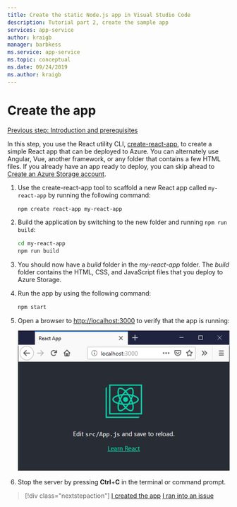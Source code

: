 ```yaml
---
title: Create the static Node.js app in Visual Studio Code
description: Tutorial part 2, create the sample app
services: app-service
author: kraigb
manager: barbkess
ms.service: app-service
ms.topic: conceptual
ms.date: 09/24/2019
ms.author: kraigb
---
```


# Create the app

[Previous step: Introduction and prerequisites](tutorial-vscode-static-website-node-01.md)

In this step, you use the React utility CLI, [create-react-app](https://github.com/facebook/create-react-app), to create a simple React app that can be deployed to Azure. You can alternately use Angular, Vue, another framework, or any folder that contains a few HTML files. If you already have an app ready to deploy, you can skip ahead to [Create an Azure Storage account](tutorial-vscode-static-website-node-03.md).

1. Use the create-react-app tool to scaffold a new React app called `my-react-app` by running the following command:

    ```bash
    npm create react-app my-react-app
    ```

1. Build the application by switching to the new folder and running `npm run build`:

    ```bash
    cd my-react-app
    npm run build
    ```

1. You should now have a *build* folder in the *my-react-app* folder. The *build* folder contains the HTML, CSS, and JavaScript files that you deploy to Azure Storage.

1. Run the app by using the following command:

    ```bash
    npm start
    ```

1. Open a browser to [http://localhost:3000](http://localhost:3000) to verify that the app is running:

    ![The running sample React app](media/static-website/local-app.png)

1. Stop the server by pressing **Ctrl**+**C** in the terminal or command prompt.

> [!div class="nextstepaction"]
> [I created the app](tutorial-vscode-static-website-node-03.md) [I ran into an issue](https://www.research.net/r/PWZWZ52?tutorial=node-deployment-staticwebsite&step=create-app)
